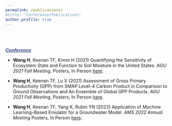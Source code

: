 ```yaml
---
permalink: /publications/
#title: "Conference/Publications"
author_profile: true
---
```


<br /><br /><br />
<a id="recent" style="color:314482"><strong><em><u>Conference</u></em></strong></a>


- <strong>Wang H</strong>, Keenan TF, Kimm H (2021)
Quantifying the Sensitivity of Ecosystem State and Function to Soil Moisture in the United States.
<em>AGU 2021 Fall Meeting</em>, Posters, In Person <a href="https://agu.confex.com/agu/fm21/meetingapp.cgi/Paper/928037">here</a>.


- <strong>Wang H</strong>, Keenan TF, Lu X (2021)
Assessment of Gross Primary Productivity (GPP) from SMAP Level-4 Carbon Product in Comparison to Ground Observations and An Ensemble of Global GPP Products.
<em>AGU 2021 Fall Meeting</em>, Posters, In Person <a href="https://agu.confex.com/agu/fm21/meetingapp.cgi/Paper/981055">here</a>.


- <strong>Wang H</strong>, Keenan TF, Yang K, Rubin YN (2022)
Application of Machine Learning–Based Emulator for a Groundwater Model.
<em>AMS 2022 Annual Meeting</em> Posters, In Person <a href="https://ams.confex.com/ams/102ANNUAL/meetingapp.cgi/Paper/397068">here</a>.

